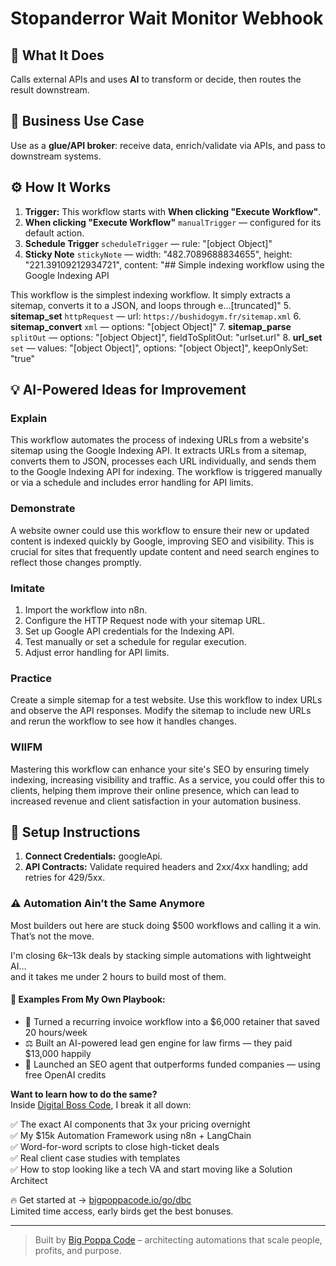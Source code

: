 # Stopanderror Wait Monitor Webhook
## 🚀 What It Does
Calls external APIs and uses **AI** to transform or decide, then routes the result downstream.

## 💼 Business Use Case
Use as a **glue/API broker**: receive data, enrich/validate via APIs, and pass to downstream systems.

## ⚙️ How It Works
1. **Trigger:** This workflow starts with **When clicking "Execute Workflow"**.
2. **When clicking "Execute Workflow"** `manualTrigger` — configured for its default action.
3. **Schedule Trigger** `scheduleTrigger` — rule: "[object Object]"
4. **Sticky Note** `stickyNote` — width: "482.7089688834655", height: "221.39109212934721", content: "## Simple indexing workflow using the Google Indexing API

This workflow is the simplest indexing workflow. It simply extracts a sitemap, converts it to a JSON, and loops through e…[truncated]"
5. **sitemap_set** `httpRequest` — url: `https://bushidogym.fr/sitemap.xml`
6. **sitemap_convert** `xml` — options: "[object Object]"
7. **sitemap_parse** `splitOut` — options: "[object Object]", fieldToSplitOut: "urlset.url"
8. **url_set** `set` — values: "[object Object]", options: "[object Object]", keepOnlySet: "true"

## 💡 AI-Powered Ideas for Improvement
### Explain
This workflow automates the process of indexing URLs from a website's sitemap using the Google Indexing API. It extracts URLs from a sitemap, converts them to JSON, processes each URL individually, and sends them to the Google Indexing API for indexing. The workflow is triggered manually or via a schedule and includes error handling for API limits.

### Demonstrate
A website owner could use this workflow to ensure their new or updated content is indexed quickly by Google, improving SEO and visibility. This is crucial for sites that frequently update content and need search engines to reflect those changes promptly.

### Imitate
1. Import the workflow into n8n.
2. Configure the HTTP Request node with your sitemap URL.
3. Set up Google API credentials for the Indexing API.
4. Test manually or set a schedule for regular execution.
5. Adjust error handling for API limits.

### Practice
Create a simple sitemap for a test website. Use this workflow to index URLs and observe the API responses. Modify the sitemap to include new URLs and rerun the workflow to see how it handles changes.

### WIIFM
Mastering this workflow can enhance your site's SEO by ensuring timely indexing, increasing visibility and traffic. As a service, you could offer this to clients, helping them improve their online presence, which can lead to increased revenue and client satisfaction in your automation business.

## 🔧 Setup Instructions
1. **Connect Credentials:** googleApi.
2. **API Contracts:** Validate required headers and 2xx/4xx handling; add retries for 429/5xx.

### ⚠️ Automation Ain’t the Same Anymore

Most builders out here are stuck doing $500 workflows and calling it a win.  
That’s not the move.  

I'm closing $6k–$13k deals by stacking simple automations with lightweight AI...  
and it takes me under 2 hours to build most of them.

#### 🧠 Examples From My Own Playbook:
- 🔁 Turned a recurring invoice workflow into a $6,000 retainer that saved 20 hours/week  
- ⚖️ Built an AI-powered lead gen engine for law firms — they paid $13,000 happily  
- 🚀 Launched an SEO agent that outperforms funded companies — using free OpenAI credits  

**Want to learn how to do the same?**  
Inside [Digital Boss Code](https://bigpoppacode.io/go/dbc), I break it all down:

✅ The exact AI components that 3x your pricing overnight  
✅ My $15k Automation Framework using n8n + LangChain  
✅ Word-for-word scripts to close high-ticket deals  
✅ Real client case studies with templates  
✅ How to stop looking like a tech VA and start moving like a Solution Architect  

🔥 Get started at → [bigpoppacode.io/go/dbc](https://bigpoppacode.io/go/dbc)  
Limited time access, early birds get the best bonuses.

---
> Built by [Big Poppa Code](https://bigpoppacode.io) – architecting automations that scale people, profits, and purpose.
